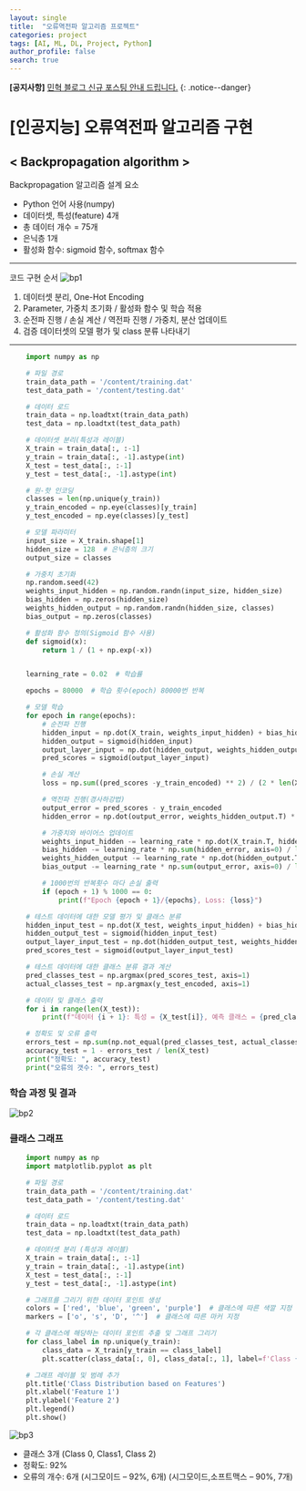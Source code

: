 ```yaml
---
layout: single
title:  "오류역전파 알고리즘 프로젝트"
categories: project
tags: [AI, ML, DL, Project, Python]
author_profile: false
search: true
---
```


**[공지사항]** [민혁 블로그 신규 포스팅 안내 드립니다.](https://xvihaan.github.io/event/first/)
{: .notice--danger}

# [인공지능] 오류역전파 알고리즘 구현 

## < Backpropagation algorithm >

Backpropagation 알고리즘 설계 요소
- Python 언어 사용(numpy)
- 데이터셋, 특성(feature) 4개
- 총 데이터 개수 = 75개
- 은닉층 1개
- 활성화 함수: sigmoid 함수, softmax 함수

---

코드 구현 순서
![bp1]({{site.url}}/assets/images/2024-1-1-bp/bp1.png)
1. 데이터셋 분리, One-Hot Encoding
2. Parameter, 가중치 초기화 / 활성화 함수 및 학습 적용
3. 순전파 진행 / 손실 계산 / 역전파 진행 / 가중치, 분산 업데이트
4. 검증 데이터셋의 모델 평가 및 class 분류 나타내기


---


```python
    import numpy as np

    # 파일 경로
    train_data_path = '/content/training.dat'
    test_data_path = '/content/testing.dat'

    # 데이터 로드
    train_data = np.loadtxt(train_data_path)
    test_data = np.loadtxt(test_data_path)

    # 데이터셋 분리(특성과 레이블)
    X_train = train_data[:, :-1]
    y_train = train_data[:, -1].astype(int)
    X_test = test_data[:, :-1]
    y_test = test_data[:, -1].astype(int)

    # 원-핫 인코딩
    classes = len(np.unique(y_train))
    y_train_encoded = np.eye(classes)[y_train]
    y_test_encoded = np.eye(classes)[y_test]

    # 모델 파라미터
    input_size = X_train.shape[1]
    hidden_size = 128  # 은닉층의 크기
    output_size = classes

    # 가중치 초기화
    np.random.seed(42)
    weights_input_hidden = np.random.randn(input_size, hidden_size)
    bias_hidden = np.zeros(hidden_size)
    weights_hidden_output = np.random.randn(hidden_size, classes)
    bias_output = np.zeros(classes)

    # 활성화 함수 정의(Sigmoid 함수 사용)
    def sigmoid(x):
        return 1 / (1 + np.exp(-x))


    learning_rate = 0.02  # 학습률

    epochs = 80000  # 학습 횟수(epoch) 80000번 반복

    # 모델 학습
    for epoch in range(epochs):
        # 순전파 진행
        hidden_input = np.dot(X_train, weights_input_hidden) + bias_hidden
        hidden_output = sigmoid(hidden_input)
        output_layer_input = np.dot(hidden_output, weights_hidden_output) + bias_output
        pred_scores = sigmoid(output_layer_input)

        # 손실 계산
        loss = np.sum((pred_scores -y_train_encoded) ** 2) / (2 * len(X_train))

        # 역전파 진행(경사하강법)
        output_error = pred_scores - y_train_encoded
        hidden_error = np.dot(output_error, weights_hidden_output.T) * hidden_output * (1 - hidden_output) # 활성화 함수의 미분

        # 가중치와 바이어스 업데이트
        weights_input_hidden -= learning_rate * np.dot(X_train.T, hidden_error) / len(X_train)
        bias_hidden -= learning_rate * np.sum(hidden_error, axis=0) / len(X_train)
        weights_hidden_output -= learning_rate * np.dot(hidden_output.T, output_error) / len(X_train)
        bias_output -= learning_rate * np.sum(output_error, axis=0) / len(X_train)

        # 1000번의 반복횟수 마다 손실 출력
        if (epoch + 1) % 1000 == 0:
            print(f"Epoch {epoch + 1}/{epochs}, Loss: {loss}")

    # 테스트 데이터에 대한 모델 평가 및 클래스 분류
    hidden_input_test = np.dot(X_test, weights_input_hidden) + bias_hidden
    hidden_output_test = sigmoid(hidden_input_test)
    output_layer_input_test = np.dot(hidden_output_test, weights_hidden_output) + bias_output
    pred_scores_test = sigmoid(output_layer_input_test)

    # 테스트 데이터에 대한 클래스 분류 결과 계산
    pred_classes_test = np.argmax(pred_scores_test, axis=1)
    actual_classes_test = np.argmax(y_test_encoded, axis=1)

    # 데이터 및 클래스 출력
    for i in range(len(X_test)):
        print(f"데이터 {i + 1}: 특성 = {X_test[i]}, 예측 클래스 = {pred_classes_test[i]}, 실제 클래스 = {actual_classes_test[i]}")

    # 정확도 및 오류 출력
    errors_test = np.sum(np.not_equal(pred_classes_test, actual_classes_test))
    accuracy_test = 1 - errors_test / len(X_test)
    print("정확도: ", accuracy_test)
    print("오류의 갯수: ", errors_test)

```

### 학습 과정 및 결과

![bp2]({{site.url}}/assets/images/2024-1-1-bp/bp2.png)


### 클래스 그래프 
```python
    import numpy as np
    import matplotlib.pyplot as plt

    # 파일 경로
    train_data_path = '/content/training.dat'
    test_data_path = '/content/testing.dat'

    # 데이터 로드
    train_data = np.loadtxt(train_data_path)
    test_data = np.loadtxt(test_data_path)

    # 데이터셋 분리 (특성과 레이블)
    X_train = train_data[:, :-1]
    y_train = train_data[:, -1].astype(int)
    X_test = test_data[:, :-1]
    y_test = test_data[:, -1].astype(int)

    # 그래프를 그리기 위한 데이터 포인트 생성
    colors = ['red', 'blue', 'green', 'purple']  # 클래스에 따른 색깔 지정
    markers = ['o', 's', 'D', '^']  # 클래스에 따른 마커 지정

    # 각 클래스에 해당하는 데이터 포인트 추출 및 그래프 그리기
    for class_label in np.unique(y_train):
        class_data = X_train[y_train == class_label]
        plt.scatter(class_data[:, 0], class_data[:, 1], label=f'Class {class_label}', color=colors[class_label], marker=markers[class_label])

    # 그래프 레이블 및 범례 추가
    plt.title('Class Distribution based on Features')
    plt.xlabel('Feature 1')
    plt.ylabel('Feature 2')
    plt.legend()
    plt.show()
```

![bp3]({{site.url}}/assets/images/2024-1-1-bp/bp3.png)

- 클래스 3개 (Class 0, Class1, Class 2)
- 정확도: 92%
- 오류의 개수: 6개
(시그모이드 – 92%, 6개)
(시그모이드,소프트맥스 – 90%, 7개)











